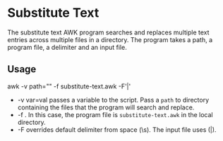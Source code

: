 # Substitute Text

The substitute text AWK program searches and replaces multiple text entries across multiple files in a directory. The program takes a path, a program file, a delimiter and an input file.

## Usage

  awk -v path="<path>" -f substitute-text.awk -F'|' <input-file>

* -v var=val passes a variable to the script. Pass a `path` to directory containing the files that the program will search and replace.
* -f <program-file>. In this case, the program file is `substitute-text.awk` in the local directory.
* -F overrides default delimiter from space (\s). The input file uses (|).
